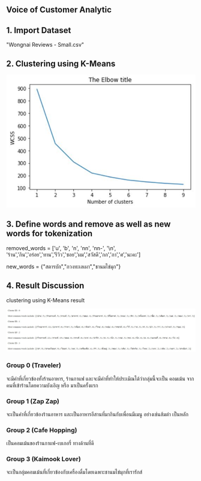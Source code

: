 ## Voice of Customer Analytic

## 1. Import Dataset

"Wongnai Reviews - Small.csv"

## 2. Clustering using K-Means

![Clustering](https://github.com/Ssureeporn/BADS7105_CRM/blob/main/Assignment07_Voice_of_Customer_Analytic/07_2_Clustering%20using%20K-Means.JPG)

## 3. Define words and remove as well as new words for tokenization

removed_words = ['u', 'b', 'n', 'nn', 'nn-', '\n', 'ร้าน','กิน','อร่อย','ทาน','รีวิว','ซอย','ผม','สวัสดี','กก','กา','ศ','นะคะ']

new_words = {"สตารบัก","กวงทะเลเผา","ชานมไข่มุก"} 

## 4. Result Discussion

clustering using K-Means result

![Result](https://github.com/Ssureeporn/BADS7105_CRM/blob/main/Assignment07_Voice_of_Customer_Analytic/07_4_result.JPG)

### Group 0 (Traveler)

จะมีคำที่เกี่ยวข้องทั้งร้านอาหาร, ร้านกาแฟ และจะมีคำที่ทำให้ประเมิณได้ว่ากลุ่มนี้จะเป็น คอมเม้น จากคนที่เข้าร้านโดยความบังเอิญ หรือ มาเป็นครั้งแรก

### Group 1 (Zap Zap)

จะเป็นคำที่เกี่ยวข้องร้านอาหาร และเป็นอาหารอีสานที่มากินกับเพื่อนมีเมนู อย่างเช่นส้มตำ เป็นหลัก

### Group 2 (Cafe Hopping)

เป็นคอมเม้นของร้านกาแฟ-เบเกอรี่ ทางด้านที่ดี 

### Group 3 (Kaimook Lover)

จะเป็นกลุ่มคอมเม้นที่เกี่ยวข้องกับเครื่องดื่มโดยเฉพาะชานมไข่มุกที่เรารักส์

